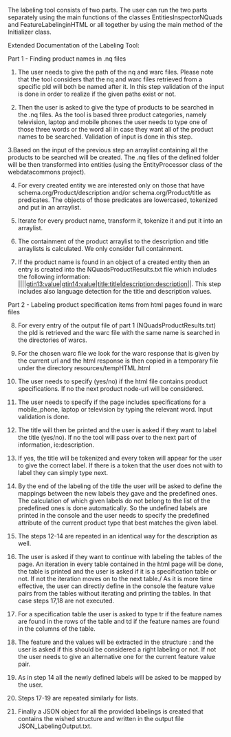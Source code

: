 The labeling tool consists of two parts. The user can run the two parts separately using the main 
functions of the classes EntitiesInspectorNQuads and FeatureLabelinginHTML or all together by using
the main method of the Initializer class. 

Extended Documentation of the Labeling Tool:

Part 1  - Finding product names in .nq files

1. The user needs to give the path of the nq and warc files. Please note that the tool considers that 
the nq and warc files retrieved from a specific pld will both be named after it. In this step 
validation of the input is done in order to realize if the given paths exist or not.

2. Then the user is asked to give the type of products to be searched in the .nq files. As the tool
is based three product categories, namely television, laptop and mobile phones the user needs to 
type one of those three words or the word all in case they want all of the product names to be searched.
Validation of input is done in this step.

3.Based on the input of the previous step an arraylist containing all the products to be searched  will
be created. The .nq files of the defined folder will be then transformed into entities (using the 
EntityProcessor class of the webdatacommons project). 

4. For every created entity we are interested only on those that have schema.org/Product/description
and/or schema.org/Product/title as predicates. The objects of those predicates are lowercased, tokenized
and put in an arraylist.

5. Iterate for every product name, transform it, tokenize it and put it into an arraylist.

6. The containment of the product arraylist to the description and title arraylists is calculated. We 
only consider full containment.

7. If the product name is found in an object of a created entity then an entry is created into the 
NQuadsProductResults.txt file which includes the following information:
<node>|<productname>|<url>|<pld>|<gtin13:value>|<gtin14:value>|<title:title>|<description:description>|<lang>|<currentNQFile>. 
This step includes also language detection for the title and description values.

Part 2 - Labeling product specification items from html pages found in warc files

8. For every entry of the output file of part 1 (NQuadsProductResults.txt) the pld is retrieved and
the warc file with the same name is searched in the directories of warcs.

9. For the chosen warc file we look for the warc response that is given by the current url and the html 
response is then copied in a temporary file under the directory resources/tempHTML.html

10. The user needs to specify (yes/no) if the html file contains product specifications. If no the next 
product node-url will be considered.

11. The user needs to specify if the page includes specifications for a mobile_phone, laptop or 
television by typing the relevant word. Input validation is done.

12. The title will then be printed and the user is asked if they want to label the title (yes/no).
If no the tool will pass over to the next part of information, ie:description.

13. If yes, the title will be tokenized and every token will appear for the user to give the correct 
label. If there is a token that the user does not with to label they can simply type next.

14. By the end of the labeling of the title the user will be asked to define the mappings between 
the new labels they gave and the predefined ones. The calculation of which given labels do not belong 
to the list of the predefined ones is done automatically. So the undefined labels are printed in the 
console and the user needs to specify the predefined attribute of the current product type that best
matches the given label.

15. The steps 12-14 are repeated in an identical way for the description as well.

16. The user is asked if they want to continue with labeling the tables of the page. An iteration
in every table contained in the html page will be done, the table is printed and the user is asked
if it is a specification table or not. If not the iteration moves on to the next table./ As it is 
more time effective, the user can directly define in the console the feature value pairs from the 
tables without iterating and printing the tables. In that case steps 17,18 are not executed.

17. For a specification table the user is asked to type tr if the feature names are found in the
rows of the table and td if the feature names are found in the columns of the table.

18. The feature and the values will be extracted in the structure <feature>:<value> and the user 
is asked if this should be considered a right labeling or not. If not the user needs to give an 
alternative one for the current feature value pair.

19. As in step 14 all the newly defined labels will be asked to be mapped by the user.

20. Steps 17-19 are repeated similarly for lists.
21. Finally a JSON object for all the provided labelings is created that contains the wished
structure and written in the output file JSON_LabelingOutput.txt.

